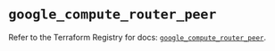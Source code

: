 # `google_compute_router_peer`

Refer to the Terraform Registry for docs: [`google_compute_router_peer`](https://registry.terraform.io/providers/hashicorp/google/6.1.0/docs/resources/compute_router_peer).
